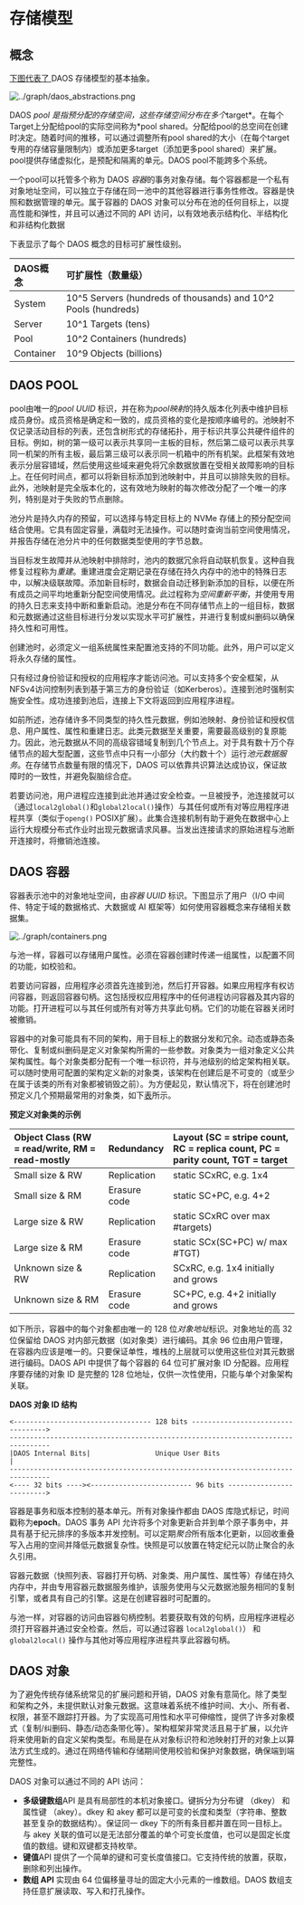# 存储模型

## 概念

[下图代表了 ](https://docs.daos.io/v2.2/overview/storage/#f4.1)DAOS 存储模型的基本抽象。

![../graph/daos_abstractions.png](https://docs.daos.io/v2.2/graph/daos_abstractions.png)

DAOS *pool 是指预分配的存储空间，这些存储空间分布在多个*target*。在每个Target上分配给pool的实际空间称为*pool shared。分配给pool的总空间在创建时决定。随着时间的推移，可以通过调整所有pool shared的大小（在每个target专用的存储容量限制内）或添加更多target（添加更多pool shared）来扩展。pool提供存储虚拟化，是预配和隔离的单元。DAOS  pool不能跨多个系统。

一个pool可以托管多个称为 DAOS *容器*的事务对象存储。每个容器都是一个私有对象地址空间，可以独立于存储在同一池中的其他容器进行事务性修改。容器是快照和数据管理的单元。属于容器的 DAOS 对象可以分布在池的任何目标上，以提高性能和弹性，并且可以通过不同的 API 访问，以有效地表示结构化、半结构化和非结构化数据

下表显示了每个 DAOS 概念的目标可扩展性级别。

| DAOS概念  | 可扩展性（数量级）                                           |
| :-------- | :----------------------------------------------------------- |
| System    | 10^5 Servers (hundreds of thousands) and 10^2 Pools (hundreds) |
| Server    | 10^1 Targets (tens)                                          |
| Pool      | 10^2 Containers (hundreds)                                   |
| Container | 10^9 Objects (billions)                                      |

## DAOS POOL

pool由唯一的*pool  UUID* 标识，并在称为*pool映射*的持久版本化列表中维护目标成员身份。成员资格是确定和一致的，成员资格的变化是按顺序编号的。池映射不仅记录活动目标的列表，还包含树形式的存储拓扑，用于标识共享公共硬件组件的目标。例如，树的第一级可以表示共享同一主板的目标，然后第二级可以表示共享同一机架的所有主板，最后第三级可以表示同一机箱中的所有机架。此框架有效地表示分层容错域，然后使用这些域来避免将冗余数据放置在受相关故障影响的目标上。在任何时间点，都可以将新目标添加到池映射中，并且可以排除失败的目标。此外，池映射是完全版本化的，这有效地为映射的每次修改分配了一个唯一的序列，特别是对于失败的节点删除。

池分片是持久内存的预留，可以选择与特定目标上的 NVMe 存储上的预分配空间结合使用。它具有固定容量，满载时无法操作。可以随时查询当前空间使用情况，并报告存储在池分片中的任何数据类型使用的字节总数。

当目标发生故障并从池映射中排除时，池内的数据冗余将自动联机恢复。这种自我修复过程称为*重建*。重建进度会定期记录在存储在持久内存中的池中的特殊日志中，以解决级联故障。添加新目标时，数据会自动迁移到新添加的目标，以便在所有成员之间平均地重新分配空间使用情况。此过程称为*空间重新平衡*，并使用专用的持久日志来支持中断和重新启动。池是分布在不同存储节点上的一组目标，数据和元数据通过这些目标进行分发以实现水平可扩展性，并进行复制或纠删码以确保持久性和可用性。

创建池时，必须定义一组系统属性来配置池支持的不同功能。此外，用户可以定义将永久存储的属性。

只有经过身份验证和授权的应用程序才能访问池。可以支持多个安全框架，从NFSv4访问控制列表到基于第三方的身份验证（如Kerberos）。连接到池时强制实施安全性。成功连接到池后，连接上下文将返回到应用程序进程。

如前所述，池存储许多不同类型的持久性元数据，例如池映射、身份验证和授权信息、用户属性、属性和重建日志。此类元数据至关重要，需要最高级别的复原能力。因此，池元数据从不同的高级容错域复制到几个节点上。对于具有数十万个存储节点的超大型配置，这些节点中只有一小部分（大约数十个）运行*池元数据服务*。在存储节点数量有限的情况下，DAOS 可以依靠共识算法达成协议，保证故障时的一致性，并避免裂脑综合症。

若要访问池，用户进程应连接到此池并通过安全检查。一旦被授予，池连接就可以（通过`local2global()`和`global2local()`操作）与其任何或所有对等应用程序进程共享（类似于`openg()` POSIX扩展）。此集合连接机制有助于避免在数据中心上运行大规模分布式作业时出现元数据请求风暴。当发出连接请求的原始进程与池断开连接时，将撤销池连接。

## DAOS 容器

容器表示池中的对象地址空间，由*容器 UUID* 标识。下图显示了用户（I/O 中间件、特定于域的数据格式、大数据或 AI 框架等）如何使用容器概念来存储相关数据集。

![../graph/containers.png](https://docs.daos.io/v2.2/graph/containers.png)

与池一样，容器可以存储用户属性。必须在容器创建时传递一组属性，以配置不同的功能，如校验和。

若要访问容器，应用程序必须首先连接到池，然后打开容器。如果应用程序有权访问容器，则返回容器句柄。这包括授权应用程序中的任何进程访问容器及其内容的功能。打开进程可以与其任何或所有对等方共享此句柄。它们的功能在容器关闭时被撤销。

容器中的对象可能具有不同的架构，用于目标上的数据分发和冗余。动态或静态条带化、复制或纠删码是定义对象架构所需的一些参数。对象类为一组对象定义公共架构属性。每个对象类都分配有一个唯一标识符，并与池级别的给定架构相关联。可以随时使用可配置的架构定义新的对象类，该架构在创建后是不可变的（或至少在属于该类的所有对象都被销毁之前）。为方便起见，默认情况下，将在创建池时预定义几个预期最常用的对象类，如下[表](https://docs.daos.io/v2.2/overview/storage/#t4.2)所示。

**预定义对象类的示例**

| Object Class (RW = read/write, RM = read-mostly | Redundancy   | Layout (SC = stripe count, RC = replica count, PC = parity count, TGT = target |
| :---------------------------------------------- | :----------- | :----------------------------------------------------------- |
| Small size & RW                                 | Replication  | static SCxRC, e.g. 1x4                                       |
| Small size & RM                                 | Erasure code | static SC+PC, e.g. 4+2                                       |
| Large size & RW                                 | Replication  | static SCxRC over max #targets)                              |
| Large size & RM                                 | Erasure code | static SCx(SC+PC) w/ max #TGT)                               |
| Unknown size & RW                               | Replication  | SCxRC, e.g. 1x4 initially and grows                          |
| Unknown size & RM                               | Erasure code | SC+PC, e.g. 4+2 initially and grows                          |

如下所示，容器中的每个对象都由唯一的 128 位*对象地址*标识。对象地址的高 32 位保留给 DAOS 对内部元数据（如对象类）进行编码。其余 96 位由用户管理，在容器内应该是唯一的。只要保证单性，堆栈的上层就可以使用这些位对其元数据进行编码。DAOS API 中提供了每个容器的 64 位可扩展对象 ID 分配器。应用程序要存储的对象 ID 是完整的 128 位地址，仅供一次性使用，只能与单个对象架构关联。

**DAOS 对象 ID 结构**

```
<---------------------------------- 128 bits ---------------------------------->
--------------------------------------------------------------------------------
|DAOS Internal Bits|                Unique User Bits                           |
--------------------------------------------------------------------------------
<---- 32 bits ----><------------------------- 96 bits ------------------------->
```

容器是事务和版本控制的基本单元。所有对象操作都由 DAOS 库隐式标记，时间戳称为**epoch**。DAOS 事务 API 允许将多个对象更新合并到单个原子事务中，并具有基于纪元排序的多版本并发控制。可以定期*聚合*所有版本化更新，以回收重叠写入占用的空间并降低元数据复杂性。快照是可以放置在特定纪元以防止聚合的永久引用。

容器元数据（快照列表、容器打开句柄、对象类、用户属性、属性等）存储在持久内存中，并由专用容器元数据服务维护，该服务使用与父元数据池服务相同的复制引擎，或者具有自己的引擎。这是在创建容器时可配置的。

与池一样，对容器的访问由容器句柄控制。若要获取有效的句柄，应用程序进程必须打开容器并通过安全检查。然后，可以通过容器 `local2global()`） 和 `global2local()` 操作与其他对等应用程序进程共享此容器句柄。

## DAOS 对象

为了避免传统存储系统常见的扩展问题和开销，DAOS 对象有意简化。除了类型和架构之外，未提供默认对象元数据。这意味着系统不维护时间、大小、所有者、权限，甚至不跟踪打开器。为了实现高可用性和水平可伸缩性，提供了许多对象模式（复制/纠删码、静态/动态条带化等）。架构框架非常灵活且易于扩展，以允许将来使用新的自定义架构类型。布局是在从对象标识符和池映射打开的对象上以算法方式生成的。通过在网络传输和存储期间使用校验和保护对象数据，确保端到端完整性。

DAOS 对象可以通过不同的 API 访问：

- **多级键数组**API 是具有局部性的本机对象接口。键拆分为分布键 （dkey） 和属性键 （akey）。dkey 和 akey 都可以是可变的长度和类型（字符串、整数甚至复杂的数据结构）。保证同一 dkey 下的所有条目都并置在同一目标上。与 akey 关联的值可以是无法部分覆盖的单个可变长度值，也可以是固定长度值的数组。键和双键都支持枚举。
- **键值**API 提供了一个简单的键和可变长度值接口。它支持传统的放置，获取，删除和列出操作。
- **数组 API** 实现由 64 位偏移量寻址的固定大小元素的一维数组。DAOS 数组支持任意扩展读取、写入和打孔操作。